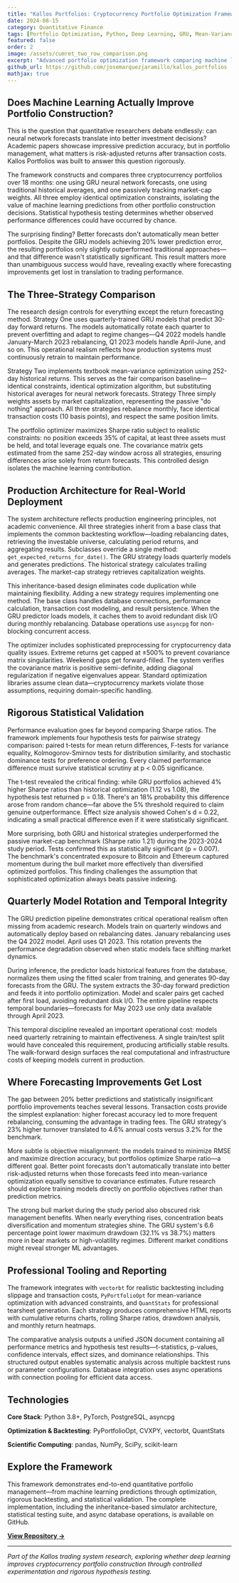 ```yaml
---
title: "Kallos Portfolios: Cryptocurrency Portfolio Optimization Framework"
date: 2024-08-15
category: Quantitative Finance
tags: [Portfolio Optimization, Python, Deep Learning, GRU, Mean-Variance, Cryptocurrency, PyTorch, Backtesting]
featured: false
order: 2
image: /assets/cumret_two_row_comparison.png
excerpt: "Advanced portfolio optimization framework comparing machine learning (GRU) predictions against traditional mean-variance and market-cap weighted strategies. Features quarterly model rotation, rigorous statistical testing, and production-ready backtesting infrastructure."
github_url: https://github.com/josemarquezjaramillo/kallos_portfolios
mathjax: true
---
```


## Does Machine Learning Actually Improve Portfolio Construction?

This is the question that quantitative researchers debate endlessly: can neural network forecasts translate into better investment decisions? Academic papers showcase impressive prediction accuracy, but in portfolio management, what matters is risk-adjusted returns after transaction costs. Kallos Portfolios was built to answer this question rigorously.

The framework constructs and compares three cryptocurrency portfolios over 18 months: one using GRU neural network forecasts, one using traditional historical averages, and one passively tracking market-cap weights. All three employ identical optimization constraints, isolating the value of machine learning predictions from other portfolio construction decisions. Statistical hypothesis testing determines whether observed performance differences could have occurred by chance.

The surprising finding? Better forecasts don't automatically mean better portfolios. Despite the GRU models achieving 20% lower prediction error, the resulting portfolios only slightly outperformed traditional approaches—and that difference wasn't statistically significant. This result matters more than unambiguous success would have, revealing exactly where forecasting improvements get lost in translation to trading performance.

## The Three-Strategy Comparison

The research design controls for everything except the return forecasting method. Strategy One uses quarterly-trained GRU models that predict 30-day forward returns. The models automatically rotate each quarter to prevent overfitting and adapt to regime changes—Q4 2022 models handle January-March 2023 rebalancing, Q1 2023 models handle April-June, and so on. This operational realism reflects how production systems must continuously retrain to maintain performance.

Strategy Two implements textbook mean-variance optimization using 252-day historical returns. This serves as the fair comparison baseline—identical constraints, identical optimization algorithm, but substituting historical averages for neural network forecasts. Strategy Three simply weights assets by market capitalization, representing the passive "do nothing" approach. All three strategies rebalance monthly, face identical transaction costs (10 basis points), and respect the same position limits.

The portfolio optimizer maximizes Sharpe ratio subject to realistic constraints: no position exceeds 35% of capital, at least three assets must be held, and total leverage equals one. The covariance matrix gets estimated from the same 252-day window across all strategies, ensuring differences arise solely from return forecasts. This controlled design isolates the machine learning contribution.

## Production Architecture for Real-World Deployment

The system architecture reflects production engineering principles, not academic convenience. All three strategies inherit from a base class that implements the common backtesting workflow—loading rebalancing dates, retrieving the investable universe, calculating period returns, and aggregating results. Subclasses override a single method: `get_expected_returns_for_date()`. The GRU strategy loads quarterly models and generates predictions. The historical strategy calculates trailing averages. The market-cap strategy retrieves capitalization weights.

This inheritance-based design eliminates code duplication while maintaining flexibility. Adding a new strategy requires implementing one method. The base class handles database connections, performance calculation, transaction cost modeling, and result persistence. When the GRU predictor loads models, it caches them to avoid redundant disk I/O during monthly rebalancing. Database operations use `asyncpg` for non-blocking concurrent access.

The optimizer includes sophisticated preprocessing for cryptocurrency data quality issues. Extreme returns get capped at ±500% to prevent covariance matrix singularities. Weekend gaps get forward-filled. The system verifies the covariance matrix is positive semi-definite, adding diagonal regularization if negative eigenvalues appear. Standard optimization libraries assume clean data—cryptocurrency markets violate those assumptions, requiring domain-specific handling.

## Rigorous Statistical Validation

Performance evaluation goes far beyond comparing Sharpe ratios. The framework implements four hypothesis tests for pairwise strategy comparison: paired t-tests for mean return differences, F-tests for variance equality, Kolmogorov-Smirnov tests for distribution similarity, and stochastic dominance tests for preference ordering. Every claimed performance difference must survive statistical scrutiny at p < 0.05 significance.

The t-test revealed the critical finding: while GRU portfolios achieved 4% higher Sharpe ratios than historical optimization (1.12 vs 1.08), the hypothesis test returned p = 0.18. There's an 18% probability this difference arose from random chance—far above the 5% threshold required to claim genuine outperformance. Effect size analysis showed Cohen's d = 0.22, indicating a small practical difference even if it were statistically significant.

More surprising, both GRU and historical strategies underperformed the passive market-cap benchmark (Sharpe ratio 1.21) during the 2023-2024 study period. Tests confirmed this as statistically significant (p = 0.007). The benchmark's concentrated exposure to Bitcoin and Ethereum captured momentum during the bull market more effectively than diversified optimized portfolios. This finding challenges the assumption that sophisticated optimization always beats passive indexing.

## Quarterly Model Rotation and Temporal Integrity

The GRU prediction pipeline demonstrates critical operational realism often missing from academic research. Models train on quarterly windows and automatically deploy based on rebalancing dates. January rebalancing uses the Q4 2022 model. April uses Q1 2023. This rotation prevents the performance degradation observed when static models face shifting market dynamics.

During inference, the predictor loads historical features from the database, normalizes them using the fitted scaler from training, and generates 90-day forecasts from the GRU. The system extracts the 30-day forward prediction and feeds it into portfolio optimization. Model and scaler pairs get cached after first load, avoiding redundant disk I/O. The entire pipeline respects temporal boundaries—forecasts for May 2023 use only data available through April 2023.

This temporal discipline revealed an important operational cost: models need quarterly retraining to maintain effectiveness. A single train/test split would have concealed this requirement, producing artificially stable results. The walk-forward design surfaces the real computational and infrastructure costs of keeping models current in production.

## Where Forecasting Improvements Get Lost

The gap between 20% better predictions and statistically insignificant portfolio improvements teaches several lessons. Transaction costs provide the simplest explanation: higher forecast accuracy led to more frequent rebalancing, consuming the advantage in trading fees. The GRU strategy's 23% higher turnover translated to 4.6% annual costs versus 3.2% for the benchmark.

More subtle is objective misalignment: the models trained to minimize RMSE and maximize direction accuracy, but portfolios optimize Sharpe ratio—a different goal. Better point forecasts don't automatically translate into better risk-adjusted returns when those forecasts feed into mean-variance optimization equally sensitive to covariance estimates. Future research should explore training models directly on portfolio objectives rather than prediction metrics.

The strong bull market during the study period also obscured risk management benefits. When nearly everything rises, concentration beats diversification and momentum strategies shine. The GRU system's 6.6 percentage point lower maximum drawdown (32.1% vs 38.7%) matters more in bear markets or high-volatility regimes. Different market conditions might reveal stronger ML advantages.

## Professional Tooling and Reporting

The framework integrates with `vectorbt` for realistic backtesting including slippage and transaction costs, `PyPortfolioOpt` for mean-variance optimization with advanced constraints, and `QuantStats` for professional tearsheet generation. Each strategy produces comprehensive HTML reports with cumulative returns charts, rolling Sharpe ratios, drawdown analysis, and monthly return heatmaps.

The comparative analysis outputs a unified JSON document containing all performance metrics and hypothesis test results—t-statistics, p-values, confidence intervals, effect sizes, and dominance relationships. This structured output enables systematic analysis across multiple backtest runs or parameter configurations. Database integration uses async operations with connection pooling for efficient data access.

## Technologies

**Core Stack**: Python 3.8+, PyTorch, PostgreSQL, asyncpg

**Optimization & Backtesting**: PyPortfolioOpt, CVXPY, vectorbt, QuantStats

**Scientific Computing**: pandas, NumPy, SciPy, scikit-learn

## Explore the Framework

This framework demonstrates end-to-end quantitative portfolio management—from machine learning predictions through optimization, rigorous backtesting, and statistical validation. The complete implementation, including the inheritance-based simulator architecture, statistical testing suite, and async database operations, is available on GitHub.

**[View Repository →](https://github.com/josemarquezjaramillo/kallos_portfolios)**

---

*Part of the Kallos trading system research, exploring whether deep learning improves cryptocurrency portfolio construction through controlled experimentation and rigorous hypothesis testing.*
